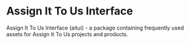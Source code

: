 # Assign It To Us Interface

Assign It To Us Interface (aitui) - a package containing frequently used assets for Assign It To Us projects and products.


